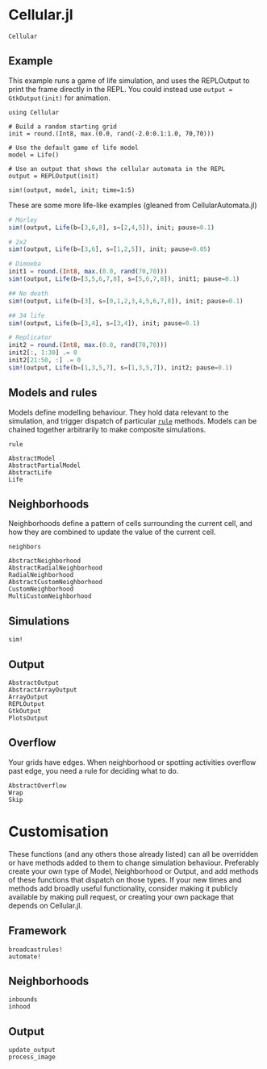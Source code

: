 # Cellular.jl

```@docs
Cellular
```

## Example

This example runs a game of life simulation, and uses the REPLOutput to print the 
frame directly in the REPL. You could instead use `output = GtkOutput(init)` for animation.

```@example
using Cellular

# Build a random starting grid
init = round.(Int8, max.(0.0, rand(-2.0:0.1:1.0, 70,70)))

# Use the default game of life model
model = Life()

# Use an output that shows the cellular automata in the REPL
output = REPLOutput(init)

sim!(output, model, init; time=1:5)
```

These are some more life-like examples (gleaned from CellularAutomata.jl)

```julia
# Morley
sim!(output, Life(b=[3,6,8], s=[2,4,5]), init; pause=0.1)

# 2x2
sim!(output, Life(b=[3,6], s=[1,2,5]), init; pause=0.05)

# Dimoeba
init1 = round.(Int8, max.(0.0, rand(70,70)))
sim!(output, Life(b=[3,5,6,7,8], s=[5,6,7,8]), init1; pause=0.1)

## No death
sim!(output, Life(b=[3], s=[0,1,2,3,4,5,6,7,8]), init; pause=0.1)

## 34 life
sim!(output, Life(b=[3,4], s=[3,4]), init; pause=0.1)

# Replicator
init2 = round.(Int8, max.(0.0, rand(70,70)))
init2[:, 1:30] .= 0
init2[21:50, :] .= 0
sim!(output, Life(b=[1,3,5,7], s=[1,3,5,7]), init2; pause=0.1)
```

## Models and rules

Models define modelling behaviour. They hold data  relevant to the simulation,
and trigger dispatch of particular [`rule`](@ref) methods. Models can be chained
together arbitrarily to make composite simulations.

```@docs
rule

AbstractModel
AbstractPartialModel
AbstractLife
Life
```

## Neighborhoods

Neighborhoods define a pattern of cells surrounding the current cell, 
and how they are combined to update the value of the current cell.

```@docs
neighbors

AbstractNeighborhood
AbstractRadialNeighborhood
RadialNeighborhood
AbstractCustomNeighborhood
CustomNeighborhood
MultiCustomNeighborhood
```

## Simulations

```@docs
sim!
```

## Output

```@docs
AbstractOutput
AbstractArrayOutput
ArrayOutput
REPLOutput
GtkOutput
PlotsOutput
```

## Overflow

Your grids have edges. When neighborhood or spotting activities overflow past edge, 
you need a rule for deciding what to do.

```@docs
AbstractOverflow
Wrap
Skip
```

# Customisation

These functions (and any others those already listed) can all be overridden or 
have methods added to them to change simulation behaviour. Preferably create your 
own type of Model, Neighborhood or Output, and add methods of these functions that 
dispatch on those types. If your new times and methods add broadly useful functionality, 
consider making it publicly available by making pull request, or creating your own 
package that depends on Cellular.jl.

## Framework

```@docs
broadcastrules!
automate!
```

## Neighborhoods

```@docs
inbounds
inhood
```

## Output

```@docs
update_output
process_image
```
